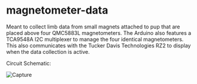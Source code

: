 # magnetometer-data
Meant to collect limb data from small magnets attached to pup that are placed above four QMC5883L magnetometers. The Arduino also features a TCA9548A I2C multiplexer to manage the four identical magnetometers. This also communicates with the Tucker Davis Technologies RZ2 to display when the data collection is active. 

Circuit Schematic:

![Capture](https://raw.github.com/zkhan4123/magnetometer-data/master/.)
